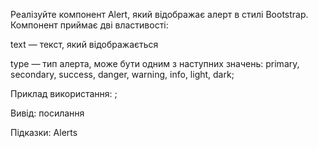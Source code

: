 Реалізуйте компонент Alert, який відображає алерт в стилі Bootstrap. Компонент приймає дві властивості:

text — текст, який відображається

type — тип алерта, може бути одним з наступних значень: primary, secondary, success, danger, warning, info, light, dark;

Приклад використання: <Alert :type="warning" :text="what is love?" />;

Вивід: посилання

Підказки: Alerts